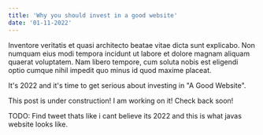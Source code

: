 ```yaml
---
title: 'Why you should invest in a good website'
date: '01-11-2022'
---
```


Inventore veritatis et quasi architecto beatae vitae dicta sunt explicabo. Non numquam eius modi tempora incidunt ut labore et dolore magnam aliquam quaerat voluptatem. Nam libero tempore, cum soluta nobis est eligendi optio cumque nihil impedit quo minus id quod maxime placeat.

It's 2022 and it's time to get serious about investing in "A Good Website".

This post is under construction! I am working on it! Check back soon!

TODO: Find tweet thats like i cant believe its 2022 and this is what javas website looks like.
